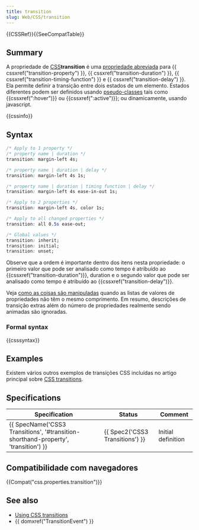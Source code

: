 ```yaml
---
title: transition
slug: Web/CSS/transition
---
```


{{CSSRef}}{{SeeCompatTable}}

## Summary

A propriedade de [CSS](/pt-BR/CSS)**transition** é uma [propriedade abreviada](/pt-BR/docs/Web/CSS/Shorthand_properties) para {{ cssxref("transition-property") }}, {{ cssxref("transition-duration") }}, {{ cssxref("transition-timing-function") }} e {{ cssxref("transition-delay") }}. Ela permite definir a transição entre dois estados de um elemento. Estados diferentes podem ser definidos usando [pseudo-classes](/pt-BR/docs/Web/CSS/Pseudo-classes) tais como {{cssxref(":hover")}} ou {{cssxref(":active")}}; ou dinamicamente, usando javascript.

{{cssinfo}}

## Syntax

```css
/* Apply to 1 property */
/* property name | duration */
transition: margin-left 4s;

/* property name | duration | delay */
transition: margin-left 4s 1s;

/* property name | duration | timing function | delay */
transition: margin-left 4s ease-in-out 1s;

/* Apply to 2 properties */
transition: margin-left 4s, color 1s;

/* Apply to all changed properties */
transition: all 0.5s ease-out;

/* Global values */
transition: inherit;
transition: initial;
transition: unset;
```

Observe que a ordem é importante dentro dos itens nesta propriedade: o primeiro valor que pode ser analisado como tempo é atribuído ao {{cssxref("transition-duration")}}, duration e o segundo valor que pode ser analisado como tempo é atribuído ao {{cssxref("transition-delay")}}.

Veja [como as coisas são manipuladas](/pt-BR/docs/Web/CSS/CSS_Transitions/Using_CSS_transitions#Quando_os_tamanhos_dos_valores_das_listas_das_propriedades_s%C3%A3o_de_tamanhos_diferentes) quando as listas de valores de propriedades não têm o mesmo comprimento. Em resumo, descrições de transição extras além do número de propriedades realmente sendo animadas são ignoradas.

### Formal syntax

{{csssyntax}}

## Examples

Existem vários outros exemplos de transições CSS incluídas no artigo principal sobre [CSS transitions](/pt-BR/docs/Web/CSS/CSS_Transitions/Using_CSS_transitions).

## Specifications

| Specification                                                                                                | Status                                   | Comment            |
| ------------------------------------------------------------------------------------------------------------ | ---------------------------------------- | ------------------ |
| {{ SpecName('CSS3 Transitions', '#transition-shorthand-property', 'transition') }} | {{ Spec2('CSS3 Transitions') }} | Initial definition |

## Compatibilidade com navegadores

{{Compat("css.properties.transition")}}

## See also

- [Using CSS transitions](/pt-BR/docs/CSS/Using_CSS_transitions)
- {{ domxref("TransitionEvent") }}
